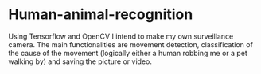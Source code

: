 # Human-animal-recognition
Using Tensorflow and OpenCV I intend to make my own surveillance camera. The main functionalities are movement detection, classification of the cause of the movement (logically either a human robbing me or a pet walking by) and saving the picture or video.
